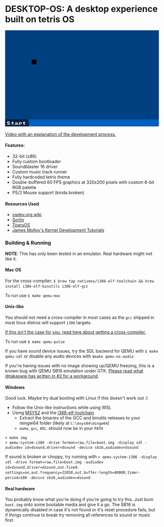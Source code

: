 # DESKTOP-OS: A desktop experience built on tetris OS

![screenshot](images/0.png)

[Video with an explanation of the development process.](https://www.youtube.com/watch?v=FaILnmUYS_U)

#### Features:
- 32-bit (x86)
- Fully custom bootloader
- Soundblaster 16 driver
- Custom music track runner
- Fully hardcoded tetris theme
- Double-buffered 60 FPS graphics at 320x200 pixels with custom 8-bit RGB palette
- PS/2 Mouse support (kinda broken)

#### Resources Used
- [osdev.org wiki](https://wiki.osdev.org/Main_Page)
- [Sortix](https://sortix.org)
- [ToaruOS](https://toaruos.org)
- [James Molloy's Kernel Development Tutorials](http://www.jamesmolloy.co.uk/tutorial_html/)

### Building & Running
**NOTE**: This has *only* been tested in an emulator. Real hardware might not like it.

#### Mac OS
For the cross-compiler: `$ brew tap nativeos/i386-elf-toolchain && brew install i386-elf-binutils i386-elf-gcc`

To run use `$ make qemu-mac`

#### Unix-like
You should not need a cross-compiler in *most* cases as the `gcc` shipped in most linux distros will support `i386` targets.

[If this isn't the case for you, read here about getting a cross-compiler.](https://wiki.osdev.org/GCC_Cross-Compiler)

To run use `$ make qemu-pulse`

If you have sound device issues, try the SDL backend for QEMU with `$ make qemu-sdl` or disable any audio devices with `$make qemu-no-audio`

If you're having issues with no image showing up/QEMU freezing, this is a known bug with QEMU SB16 emulation under GTK. [Please read what @takaswie has written in #2 for a workaround](https://github.com/jdah/tetris-os/issues/2#issuecomment-824773889).

#### Windows

Good luck. Maybe try dual booting with Linux if this doesn't work out :)

- Follow the Unix-like instructions while using WSL 
- Using  [MSYS2](https://www.msys2.org/) and the [i386-elf-toolchain](https://github.com/nativeos/i386-elf-toolchain/releases)
  - Extract the binaries of the GCC and binutils releases to your mingw64 folder (likely at `C:\msys64\mingw64`)
  - `make`, `gcc`, etc. should now be in your `PATH`

```
> make img
> qemu-system-i386 -drive format=raw,file=boot.img -display sdl -audiodev id=dsound,driver=dsound -device sb16,audiodev=dsound
```

If sound is broken or choppy, try running with  `> qemu-system-i386 -display sdl -drive format=raw,file=boot.img -audiodev id=dsound,driver=dsound,out.fixed-settings=on,out.frequency=22050,out.buffer-length=80000,timer-period=100 -device sb16,audiodev=dsound`

#### Real hardware
You probably know what you're doing if you're going to try this. Just burn `boot.img` onto some bootable media and give it a go. The SB16 is dynamically disabled in case it's not found or it's reset procedure fails, but if things continue to break try removing all references to sound or music first.
